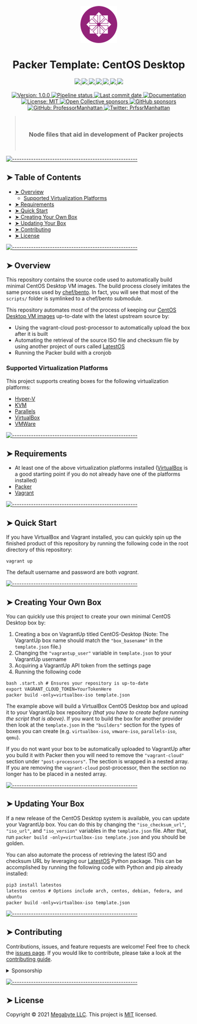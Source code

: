 <!-- ⚠️ This README has been generated from the file(s) "./.modules/docs/blueprint-readme.md" ⚠️--><div align="center">
  <center>
    <a href="https://gitlab.com/megabyte-labs/packer/centos-desktop" title="CentOS Desktop GitLab page" target="_blank">
      <img width="100" height="100" alt="CentOS Desktop logo" src="./logo.png" />
    </a>
  </center>
</div>
<div align="center">
  <center><h1 align="center">Packer Template: CentOS Desktop</h1></center>
</div>

<div align="center">
  <h4 align="center">
    <a href="https://megabyte.space" title="Megabyte Labs homepage" target="_blank">
      <img src="https://gitlab.com/megabyte-labs/assets/-/raw/master/svg/home-solid.svg" />
    </a>
    <a href="https://app.vagrantup.com/ProfessorManhattan/boxes/CentOS-Desktop" title="CentOS Desktop box on VagrantUp.com" target="_blank">
      <img height="50" src="https://gitlab.com/megabyte-labs/assets/-/raw/master/svg/vagrant.svg" />
    </a>
    <a href="https://gitlab.com/megabyte-labs/packer/centos-desktop/-/blob/master/CONTRIBUTING.md" title="Learn about contributing" target="_blank">
      <img src="https://gitlab.com/megabyte-labs/assets/-/raw/master/svg/contributing-solid.svg" />
    </a>
    <a href="https://www.patreon.com/ProfessorManhattan" title="Support us on Patreon" target="_blank">
      <img src="https://gitlab.com/megabyte-labs/assets/-/raw/master/svg/support-solid.svg" />
    </a>
    <a href="https://app.slack.com/client/T01ABCG4NK1/C01NN74H0LW/details/" title="Slack chat room" target="_blank">
      <img src="https://gitlab.com/megabyte-labs/assets/-/raw/master/svg/chat-solid.svg" />
    </a>
    <a href="https://github.com/ProfessorManhattan/packer-centos-desktop" title="GitHub mirror" target="_blank">
      <img src="https://gitlab.com/megabyte-labs/assets/-/raw/master/svg/github-solid.svg" />
    </a>
    <a href="https://gitlab.com/megabyte-labs/packer/centos-desktop" title="GitLab repository" target="_blank">
      <img src="https://gitlab.com/megabyte-labs/assets/-/raw/master/svg/gitlab-solid.svg" />
    </a>
  </h4>
  <p align="center">
    <a href="https://gitlab.com/megabyte-labs/npm/centos-desktop" target="_blank">
      <img alt="Version: 1.0.0" src="https://img.shields.io/badge/version-1.0.0-blue.svg?cacheSeconds=2592000" />
    </a>
    <a href="https://gitlab.com/megabyte-labs/packer/centos-desktop/commits/master" target="_blank">
      <img alt="Pipeline status" src="https://gitlab.com/megabyte-labs/packer/centos-desktop/badges/master/pipeline.svg">
    </a>
    <a href="https://gitlab.com/megabyte-labs/packer/centos-desktop" target="_blank">
      <img alt="Last commit date" src="https://img.shields.io/github/last-commit/ProfessorManhattan/packer-centos-desktop?logo=git&logoColor=white&style=flat" />
    </a>
    <a href="https://megabyte.space/docs/packer" target="_blank">
      <img alt="Documentation" src="https://img.shields.io/badge/documentation-yes-brightgreen.svg?style=flat" />
    </a>
    <a href="https://gitlab.com/megabyte-labs/packer/centos-desktop/-/raw/master/LICENSE" target="_blank">
      <img alt="License: MIT" src="https://img.shields.io/badge/license-MIT-yellow.svg?style=flat" />
    </a>
    <a href="https://opencollective.com/megabytelabs" title="Support us on Open Collective" target="_blank">
      <img alt="Open Collective sponsors" src="https://img.shields.io/opencollective/sponsors/megabytelabs?label=Open%20Collective%20sponsors&logo=data:image/png;base64,iVBORw0KGgoAAAANSUhEUgAAACAAAAAgBAMAAACBVGfHAAAAElBMVEUAAACvzfmFsft4pfD////w+P9tuc5RAAAABHRSTlMAFBERkdVu1AAAAFxJREFUKM9jgAAXIGBAABYXMHBA4yNEXGBAAU2BMz4FIIYTNhtFgRjZPkagFAuyAhGgHAuKAlQBCBtZB4gzQALoDsN0Oobn0L2PEUCoQYgZyOjRQFiJA67IRrEbAJImNwFBySjCAAAAAElFTkSuQmCC&style=flat" />
    </a>
    <a href="https://github.com/ProfessorManhattan" title="Support us on GitHub" target="_blank">
      <img alt="GitHub sponsors" src="https://img.shields.io/github/sponsors/ProfessorManhattan?label=GitHub%20sponsors&logo=github&style=flat" />
    </a>
    <a href="https://github.com/ProfessorManhattan" target="_blank">
      <img alt="GitHub: ProfessorManhattan" src="https://img.shields.io/github/followers/ProfessorManhattan?style=social" target="_blank" />
    </a>
    <a href="https://twitter.com/PrfssrManhattan" target="_blank">
      <img alt="Twitter: PrfssrManhattan" src="https://img.shields.io/twitter/url/https/twitter.com/PrfssrManhattan.svg?style=social&label=Follow%20%40PrfssrManhattan" />
    </a>
  </p>
</div>

> </br><h3 align="center">**Node files that aid in development of Packer projects**</h3></br>

<!--TERMINALIZER![terminalizer_title](https://gitlab.com/megabyte-labs/ansible-roles/role_name/-/raw/master/.demo.gif)TERMINALIZER-->

[![-----------------------------------------------------](https://raw.githubusercontent.com/andreasbm/readme/master/assets/lines/aqua.png)](#table-of-contents)

## ➤ Table of Contents

- [➤ Overview](#-overview)
  - [Supported Virtualization Platforms](#supported-virtualization-platforms)
- [➤ Requirements](#-requirements)
- [➤ Quick Start](#-quick-start)
- [➤ Creating Your Own Box](#-creating-your-own-box)
- [➤ Updating Your Box](#-updating-your-box)
- [➤ Contributing](#-contributing)
- [➤ License](#-license)

[![-----------------------------------------------------](https://raw.githubusercontent.com/andreasbm/readme/master/assets/lines/aqua.png)](#overview)

## ➤ Overview

This repository contains the source code used to automatically build minimal CentOS Desktop VM images. The build process closely imitates the same process used by [chef/bento](https://github.com/chef/bento). In fact, you will see that most of the `scripts/` folder is symlinked to a chef/bento submodule.

This repository automates most of the process of keeping our [CentOS Desktop VM images](https://app.vagrantup.com/ProfessorManhattan/boxes/CentOS-Desktop) up-to-date with the latest upstream source by:

- Using the vagrant-cloud post-processor to automatically upload the box after it is built
- Automating the retrieval of the source ISO file and checksum file by using another project of ours called [LatestOS](https://pypi.org/project/latestos/)
- Running the Packer build with a cronjob

### Supported Virtualization Platforms

This project supports creating boxes for the following virtualization platforms:

- [Hyper-V](https://gitlab.com/megabyte-labs/ansible-roles/hyperv) <!-- SUPPORTED_OS_HYPERV -->
- [KVM](https://gitlab.com/megabyte-labs/ansible-roles/kvm) <!-- SUPPORTED_OS_KVM -->
- [Parallels](https://gitlab.com/megabyte-labs/ansible-roles/parallels) <!-- SUPPORTED_OS_PARALLELS -->
- [VirtualBox](https://gitlab.com/megabyte-labs/ansible-roles/virtualbox) <!-- SUPPORTED_OS_VIRTUALBOX -->
- [VMWare](https://gitlab.com/megabyte-labs/ansible-roles/vmware) <!-- SUPPORTED_OS_VMWARE -->

[![-----------------------------------------------------](https://raw.githubusercontent.com/andreasbm/readme/master/assets/lines/aqua.png)](#requirements)

## ➤ Requirements

- At least one of the above virtualization platforms installed ([VirtualBox](https://gitlab.com/megabyte-labs/ansible-roles/virtualbox) is a good starting point if you do not already have one of the platforms installed)
- [Packer](https://gitlab.com/megabyte-labs/ansible-roles/packer)
- [Vagrant](https://gitlab.com/megabyte-labs/ansible-roles/vagrant)

[![-----------------------------------------------------](https://raw.githubusercontent.com/andreasbm/readme/master/assets/lines/aqua.png)](#quick-start)

## ➤ Quick Start

If you have VirtualBox and Vagrant installed, you can quickly spin up the finished product of this repository by running the following code in the root directory of this repository:

```shell
vagrant up
```

The default username and password are both _vagrant_.

[![-----------------------------------------------------](https://raw.githubusercontent.com/andreasbm/readme/master/assets/lines/aqua.png)](#creating-your-own-box)

## ➤ Creating Your Own Box

You can quickly use this project to create your own minimal CentOS Desktop box by:

1. Creating a box on VagrantUp titled CentOS-Desktop (Note: The VagrantUp box name should match the `"box_basename"` in the `template.json` file.)
2. Changing the `"vagrantup_user"` variable in `template.json` to your VagrantUp username
3. Acquiring a VagrantUp API token from the settings page
4. Running the following code

```shell
bash .start.sh # Ensures your repository is up-to-date
export VAGRANT_CLOUD_TOKEN=YourTokenHere
packer build -only=virtualbox-iso template.json
```

The example above will build a VirtualBox CentOS Desktop box and upload it to your VagrantUp box repository _(that you have to create before running the script that is above)_. If you want to build the box for another provider then look at the `template.json` in the `"builders"` section for the types of boxes you can create (e.g. `virtualbox-iso`, `vmware-iso`, `parallels-iso`, `qemu`).

If you do not want your box to be automatically uploaded to VagrantUp after you build it with Packer then you will need to remove the `"vagrant-cloud"` section under `"post-processors"`. The section is wrapped in a nested array. If you are removing the `vagrant-cloud` post-processor, then the section no longer has to be placed in a nested array.

[![-----------------------------------------------------](https://raw.githubusercontent.com/andreasbm/readme/master/assets/lines/aqua.png)](#updating-your-box)

## ➤ Updating Your Box

If a new release of the CentOS Desktop system is available, you can update your VagrantUp box. You can do this by changing the `"iso_checksum_url"`, `"iso_url"`, and `"iso_version"` variables in the `template.json` file. After that, run `packer build -only=virtualbox-iso template.json` and you should be golden.

You can also automate the process of retrieving the latest ISO and checksum URL by leveraging our [LatestOS](https://pypi.org/project/latestos/) Python package. This can be accomplished by running the following code with Python and pip already installed:

```shell
pip3 install latestos
latestos centos # Options include arch, centos, debian, fedora, and ubuntu
packer build -only=virtualbox-iso template.json
```

[![-----------------------------------------------------](https://raw.githubusercontent.com/andreasbm/readme/master/assets/lines/aqua.png)](#contributing)

## ➤ Contributing

Contributions, issues, and feature requests are welcome! Feel free to check the [issues page](https://gitlab.com/megabyte-labs/packer/CentOS-Desktop/-/issues). If you would like to contribute, please take a look at the [contributing guide](https://gitlab.com/megabyte-labs/packer/CentOS-Desktop/-/blob/master/CONTRIBUTING.md).

<details>
<summary>Sponsorship</summary>
<br/>
<blockquote>
<br/>
I create open source projects out of love. Although I have a job, shelter, and as much fast food as I can handle, it would still be pretty cool to be appreciated by the community for something I have spent a lot of time and money on. Please consider sponsoring me! Who knows? Maybe I will be able to quit my job and publish open source full time.
<br/><br/>Sincerely,<br/><br/>

**_Brian Zalewski_**<br/><br/>

</blockquote>

<a href="https://www.patreon.com/ProfessorManhattan">
  <img src="https://c5.patreon.com/external/logo/become_a_patron_button@2x.png" width="160">
</a>

</details>

[![-----------------------------------------------------](https://raw.githubusercontent.com/andreasbm/readme/master/assets/lines/aqua.png)](#license)

## ➤ License

Copyright © 2021 [Megabyte LLC](https://megabyte.space). This project is [MIT](https://gitlab.com/megabyte-labs/packer/CentOS-Desktop/-/raw/master/LICENSE) licensed.
